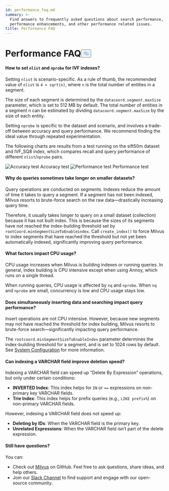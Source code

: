 ```yaml
---
id: performance_faq.md
summary: >-
  Find answers to frequently asked questions about search performance,
  performance enhancements, and other performance related issues.
title: Performance FAQ
---
```

<h1 id="Performance-FAQ" class="common-anchor-header">Performance FAQ<button data-href="#Performance-FAQ" class="anchor-icon" translate="no">
      <svg translate="no"
        aria-hidden="true"
        focusable="false"
        height="20"
        version="1.1"
        viewBox="0 0 16 16"
        width="16"
      >
        <path
          fill="#0092E4"
          fill-rule="evenodd"
          d="M4 9h1v1H4c-1.5 0-3-1.69-3-3.5S2.55 3 4 3h4c1.45 0 3 1.69 3 3.5 0 1.41-.91 2.72-2 3.25V8.59c.58-.45 1-1.27 1-2.09C10 5.22 8.98 4 8 4H4c-.98 0-2 1.22-2 2.5S3 9 4 9zm9-3h-1v1h1c1 0 2 1.22 2 2.5S13.98 12 13 12H9c-.98 0-2-1.22-2-2.5 0-.83.42-1.64 1-2.09V6.25c-1.09.53-2 1.84-2 3.25C6 11.31 7.55 13 9 13h4c1.45 0 3-1.69 3-3.5S14.5 6 13 6z"
        ></path>
      </svg>
    </button></h1><h4 id="How-to-set-nlist-and-nprobe-for-IVF-indexes" class="common-anchor-header">How to set <code translate="no">nlist</code> and <code translate="no">nprobe</code> for IVF indexes?</h4><p>Setting <code translate="no">nlist</code> is scenario-specific. As a rule of thumb, the recommended value of <code translate="no">nlist</code> is <code translate="no">4 × sqrt(n)</code>, where <code translate="no">n</code> is the total number of entities in a segment.</p>
<p>The size of each segment is determined by the <code translate="no">datacoord.segment.maxSize</code> parameter, which is set to 512 MB by default. The total number of entities in a segment n can be estimated by dividing <code translate="no">datacoord.segment.maxSize</code> by the size of each entity.</p>
<p>Setting <code translate="no">nprobe</code> is specific to the dataset and scenario, and involves a trade-off between accuracy and query performance. We recommend finding the ideal value through repeated experimentation.</p>
<p>The following charts are results from a test running on the sift50m dataset and IVF_SQ8 index, which compares recall and query performance of different <code translate="no">nlist</code>/<code translate="no">nprobe</code> pairs.</p>
<p>
  <span class="img-wrapper">
    <img translate="no" src="/docs/v2.5.x/assets/accuracy_nlist_nprobe.png" alt="Accuracy test" class="doc-image" id="accuracy-test" />
    <span>Accuracy test</span>
  </span>


  <span class="img-wrapper">
    <img translate="no" src="/docs/v2.5.x/assets/performance_nlist_nprobe.png" alt="Performance test" class="doc-image" id="performance-test" />
    <span>Performance test</span>
  </span>
</p>
<h4 id="Why-do-queries-sometimes-take-longer-on-smaller-datasets" class="common-anchor-header">Why do queries sometimes take longer on smaller datasets?</h4><p>Query operations are conducted on segments. Indexes reduce the amount of time it takes to query a segment. If a segment has not been indexed, Milvus resorts to brute-force search on the raw data—drastically increasing query time.</p>
<p>Therefore, it usually takes longer to query on a small dataset (collection) because it has not built index. This is because the sizes of its segments have not reached the index-building threshold set by <code translate="no">rootCoord.minSegmentSizeToEnableindex</code>. Call <code translate="no">create_index()</code> to force Milvus to index segments that have reached the threshold but not yet been automatically indexed, significantly improving query performance.</p>
<h4 id="What-factors-impact-CPU-usage" class="common-anchor-header">What factors impact CPU usage?</h4><p>CPU usage increases when Milvus is building indexes or running queries. In general, index building is CPU intensive except when using Annoy, which runs on a single thread.</p>
<p>When running queries, CPU usage is affected by <code translate="no">nq</code> and <code translate="no">nprobe</code>. When <code translate="no">nq</code> and <code translate="no">nprobe</code> are small, concurrency is low and CPU usage stays low.</p>
<h4 id="Does-simultaneously-inserting-data-and-searching-impact-query-performance" class="common-anchor-header">Does simultaneously inserting data and searching impact query performance?</h4><p>Insert operations are not CPU intensive. However, because new segments may not have reached the threshold for index building, Milvus resorts to brute-force search—significantly impacting query performance.</p>
<p>The <code translate="no">rootcoord.minSegmentSizeToEnableIndex</code> parameter determines the index-building threshold for a segment, and is set to 1024 rows by default. See <a href="/docs/es/system_configuration.md">System Configuration</a> for more information.</p>
<h4 id="Can-indexing-a-VARCHAR-field-improve-deletion-speed" class="common-anchor-header">Can indexing a VARCHAR field improve deletion speed?</h4><p>Indexing a VARCHAR field can speed up “Delete By Expression” operations, but only under certain conditions:</p>
<ul>
<li><strong>INVERTED Index</strong>: This index helps for <code translate="no">IN</code> or <code translate="no">==</code> expressions on non-primary key VARCHAR fields.</li>
<li><strong>Trie Index</strong>: This index helps for prefix queries (e.g., <code translate="no">LIKE prefix%</code>) on non-primary VARCHAR fields.</li>
</ul>
<p>However, indexing a VARCHAR field does not speed up:</p>
<ul>
<li><strong>Deleting by IDs</strong>: When the VARCHAR field is the primary key.</li>
<li><strong>Unrelated Expressions</strong>: When the VARCHAR field isn’t part of the delete expression.</li>
</ul>
<h4 id="Still-have-questions" class="common-anchor-header">Still have questions?</h4><p>You can:</p>
<ul>
<li>Check out <a href="https://github.com/milvus-io/milvus/issues">Milvus</a> on GitHub. Feel free to ask questions, share ideas, and help others.</li>
<li>Join our <a href="https://join.slack.com/t/milvusio/shared_invite/enQtNzY1OTQ0NDI3NjMzLWNmYmM1NmNjOTQ5MGI5NDhhYmRhMGU5M2NhNzhhMDMzY2MzNDdlYjM5ODQ5MmE3ODFlYzU3YjJkNmVlNDQ2ZTk">Slack Channel</a> to find support and engage with our open-source community.</li>
</ul>
